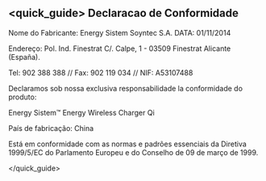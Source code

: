 ## <quick_guide> Declaracao de Conformidade

Nome do Fabricante: Energy Sistem Soyntec S.A. DATA: 01/11/2014

Endereço: Pol. Ind. Finestrat C/. Calpe, 1 - 03509 Finestrat Alicante (España).

Tel: 902 388 388 // Fax: 902 119 034 // NIF: A53107488

Declaramos sob nossa exclusiva responsabilidade la conformidade do produto:

Energy Sistem™ Energy Wireless Charger Qi

País de fabricação: China

Está em conformidade com as normas e padrões essenciais da Diretiva 1999/5/EC do Parlamento Europeu e do Conselho de 09 de março de 1999.


</quick_guide>
